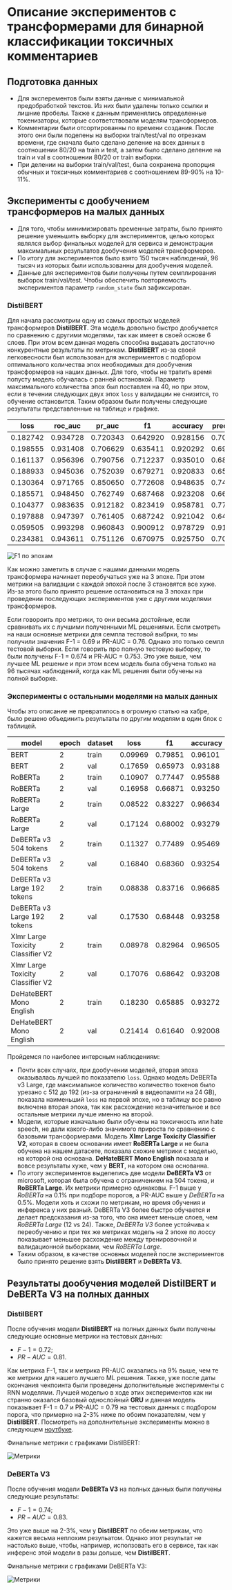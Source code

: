 # Описание экспериментов с трансформерами для бинарной классификации токсичных комментариев

## Подготовка данных

- Для эксперементов были взяты данные с минимальной предобработкой текстов. Из них были удалены только ссылки и лишние пробелы. Также к данным применялись определенные токенизаторы, которые соответствовали моделям трансформеров.
- Комментарии были отсортированны по времени создания. После этого они были поделены на выборки train/test/val по отрезкам времени, где сначала было сделано деление на всех данных в соотношении 80/20 на train и test, а затем было сделано деление на train и val в соотношении 80/20 от train выборки.
- При делении на выборки train/val/test, была сохранена пропорция обычных и токсичных комментариев с соотношением 89-90% на 10-11%.

## Эксперименты с дообучением трансформеров на малых данных

- Для того, чтобы минимизировать временные затраты, было принято решение уменьшить выборку для экспериментов, целью которых являлся выбор финальных моделей для сервиса и демонстрации максимальных результатов дообучения моделей трансформеров.
- По итогу для экспериментов было взято 150 тысяч наблюдений, 96 тысяч из которых были использованны для дообучения моделей.
- Данные для экспериментов были получены путем семплирования выборок train/val/test. Чтобы обеспечить повторяемость экспериментов параметр `random_state` был зафиксирован.

### DistilBERT

Для начала рассмотрим одну из самых простых моделей трансформеров **DistilBERT**. Эта модель довольно быстро дообучается по сравнению с другими моделями, так как имеет в своей основе 6 слоев. При этом всем данная модель способна выдавать достаточно конкурентные результаты по метрикам. **DistilBERT** из-за своей легковесности был использован для экспериментов с подбором оптимального количества эпох необходимых для дообучения трансформеров на наших данных. Для того, чтобы не тратить время попусту модель обучалась с ранней остановкой. Параметр максимального количества эпох был поставлен на 40, но при этом, если в течении следующих двух эпох `loss` у валидации не снизится, то обучение остановится. Таким образом были получены следующие результаты представленные на таблице и графике.

| loss    | roc_auc | pr_auc  | f1      | accuracy | precision | recall  | epoch | dataset |
|---------|---------|---------|---------|----------|-----------|---------|--------|----------|
| 0.182742| 0.934728| 0.720343| 0.642920| 0.928156 | 0.700079  | 0.594390| 1      | train    |
| 0.198555| 0.931408| 0.706629| 0.635411| 0.920292 | 0.692851  | 0.586765| 1      | val      |
| 0.161137| 0.956396| 0.790756| 0.712237| 0.935010 | 0.687227  | 0.739135| 2      | train    |
| 0.188933| 0.945036| 0.752039| 0.679271| 0.920833 | 0.652611  | 0.708201| 2      | val      |
| 0.130364| 0.971765| 0.850650| 0.772608| 0.948635 | 0.745351  | 0.801934| 3      | train    |
| 0.185571| 0.948450| 0.762749| 0.687468| 0.923208 | 0.663285  | 0.713481| 3      | val      |
| 0.104377| 0.983635| 0.912182| 0.823419| 0.958781 | 0.771211  | 0.883209| 4      | train    |
| 0.197888| 0.947397| 0.761405| 0.687242| 0.921042 | 0.646986  | 0.732841| 4      | val      |
| 0.059505| 0.993298| 0.960843| 0.900912| 0.978729 | 0.913501  | 0.888666| 5      | train    |
| 0.234381| 0.943611| 0.751126| 0.670975| 0.925750 | 0.705631  | 0.639564| 5      | val      |

![F1 по эпохам](images/distilbert_loss_train_val.png)

Как можно заметить в случае с нашими данными модель трансформера начинает переобучаться уже на 3 эпохе. При этом метрики на валидации с каждой эпохой после 3 становятся все хуже. Из-за этого было принято решение остановиться на 3 эпохах при проведении последующих экспериментов уже с другими моделями трансформеров.

Если говороить про метрики, то они весьма достойные, если сравнивать их с лучшими полученными ML решениями. Если смотреть на наши основные метрики для семпла тестовой выбрки, то мы получили значения F-1 = 0.69 и PR-AUC = 0.76. Однако это только семпл тестовой выборки. Если говорить про полную тестовую выборку, то были получены F-1 = 0.674 и PR-AUC = 0.753. Это уже выше, чем лучшее ML решение и при этом всем модель была обучена только на 96 тысячах наблюдений, когда как ML решения были обучены на полной выборке.

### Эксперименты с остальными моделями на малых данных

Чтобы это описание не превратилось в огромную статью на хабре, было решено объединить результаты по другим моделям в один блок с таблицей.

| model                         | epoch | dataset | loss    | f1      | accuracy | precision | recall  | pr_auc  | roc_auc |
|-------------------------------|-------|---------|---------|---------|----------|-----------|---------|---------|---------|
| BERT                          | 2     | train   | 0.09969 | 0.79851 | 0.96101  | 0.90385   | 0.71517 | 0.90487 | 0.98219 |
| BERT                          | 2     | val     | 0.17659 | 0.65973 | 0.93188  | 0.78465   | 0.56912 | 0.77793 | 0.95146 |
| RoBERTa                       | 2     | train   | 0.10907 | 0.77447 | 0.95588  | 0.86470   | 0.70128 | 0.88292 | 0.97839 |
| RoBERTa                       | 2     | val     | 0.16958 | 0.66871 | 0.93250  | 0.77672   | 0.58707 | 0.77981 | 0.95281 |
| RoBERTa Large                 | 2     | train   | 0.08522 | 0.83227 | 0.96634  | 0.90148   | 0.77293 | 0.92511 | 0.98722 |
| RoBERTa Large                 | 2     | val     | 0.17124 | 0.68002 | 0.93279  | 0.75975   | 0.61544 | 0.78409 | 0.95402 |
| DeBERTa v3 504 tokens         | 2     | train   | 0.11327 | 0.77489 | 0.95469  | 0.83626   | 0.72192 | 0.87238 | 0.97645 |
| DeBERTa v3 504 tokens         | 2     | val     | 0.16840 | 0.68360 | 0.93254  | 0.75000   | 0.62801 | 0.78747 | 0.95488 |
| DeBERTa v3 Large 192 tokens   | 2     | train   | 0.08838 | 0.83716 | 0.96685  | 0.89203   | 0.78864 | 0.92012 | 0.98586 |
| DeBERTa v3 Large 192 tokens   | 2     | val     | 0.17530 | 0.68448 | 0.93258  | 0.74904   | 0.63016 | 0.78146 | 0.95240 |
| Xlmr Large Toxicity Classifier V2 | 2  | train   | 0.08978 | 0.82964 | 0.96505  | 0.87631   | 0.78768 | 0.91601 | 0.98546 |
| Xlmr Large Toxicity Classifier V2 | 2  | val     | 0.17076 | 0.68642 | 0.93208  | 0.73933   | 0.64058 | 0.78491 | 0.95277 |
| DeHateBERT Mono English       | 2     | train   | 0.18230 | 0.65885 | 0.93272  | 0.72845   | 0.60139 | 0.73369 | 0.93326 |
| DeHateBERT Mono English       | 2     | val     | 0.21414 | 0.61640 | 0.92008  | 0.69571   | 0.55332 | 0.69461 | 0.91486 |


Пройдемся по наиболее интерсным наблюдениям:

- Почти всех случаях, при дообучении моделей, вторая эпоха оказывалась лучшей по показателю `loss`. Однако модель DeBERTa v3 Large, где максимальное количество количество токенов было урезано с 512 до 192 (из-за ограничений в видеопамяти на 24 GB), показала наименьший `loss` на первой эпохе, но в таблицу все равно включена вторая эпоха, так как расхождение незначительное и все остальные метрики лучше именно на второй.
- Модели, которые изначально были обучены на токсичность или hate speech, не дали какого-либо значимого прироста по сравнению с базовыми трансформерами. Модель **Xlmr Large Toxicity Classifier V2**, которая в своем основании имеет **RoBERTa Large** и не была обучена на нашем датасете, показала схожие метрики с моделью, на которой она основана. **DeHateBERT Mono English** показала и вовсе результаты хуже, чем у **BERT**, на котором она основанна.
- По итогу экспериментов выделелись две модели **DeBERTa V3** от microsoft, которая была обучена с ограничением на 504 токена, и **RoBERTa Large**. Их метрики примерно одинаковы. F-1 выше у *RoBERTa* на 0.1% при подборе порогов, а PR-AUC выше у *DeBERTa* на 0.5%. Модели хоть и схожи по метрикам, но время обучения и инференса у них разный. DeBERTa V3 более быстро обучается и делает предсказания из-за того, что она имеет меньше слоев, чем *RoBERTa Large* (12 vs 24). Также, *DeBERTa V3* более устойчива к переобучению и при тех же метриках модель на 2 эпохе по лоссу показывает меньшее расхождение между тренировочной и валидационной выборками, чем *RoBERTa Large*.
- Таким образом, в качестве основных моделей после экспериментов было принято решение взять **DistilBERT** и **DeBERTa V3**.


## Результаты дообучения моделей DistilBERT и DeBERTa V3 на полных данных

### DistilBERT

После обучения модели **DistilBERT** на полных данных были получены следующие основные метрики на тестовых данных:

- $F-1 = 0.72$;
- $PR-AUC = 0.81$.

Как метрика F-1, так и метрика PR-AUC оказались на 9% выше, чем те же метрики для нашего лучшего ML решения. Также, уже после даты окончания чекпоинта были проведены дополнительные эксперименты с RNN моделями. Лучшей моделью в ходе этих экспериментов как ни странно оказался базовый однослойный **GRU** и данная модель показывает F-1 = 0.7 и PR-AUC = 0.79 на тестовых данных с подбором порога, что примерно на 2-3% ниже по обоим показателям, чем у **DistilBERT**. Посмотреть на дополнительные эксперименты можно в следующем [ноутбуке](https://github.com/aww-semenyuk/toxic-comments-classification/blob/deep-learning/5_DL_MODELS/RNN/RNN_modified/RNN_m.ipynb).

Финальные метрики с графиками DistilBERT:

![Метрики](images/distilber_final.png)



### DeBERTa V3

После обучения модели **DeBERTa V3** на полных данных были получены следующие результаты:

- $F-1 = 0.74$;
- $PR-AUC = 0.83$.

Это уже выше на 2-3%, чем у **DistilBERT** по обеим метрикам, что кажется весьма неплохим резульатом. Однако этот результат не настолько выше, чтобы, например, исползовать его в сервисе, так как инференс этой модели в разы дольше, чем **DistilBERT**.

Финальные метрики с графиками DeBERTa V3:

![Метрики](images/debertav3.png)